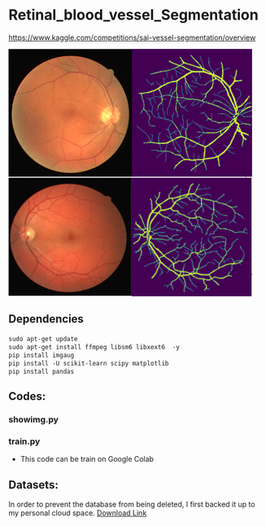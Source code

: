 # Retinal_blood_vessel_Segmentation
https://www.kaggle.com/competitions/sai-vessel-segmentation/overview

![](./readme_img/dataset_img.png)
## Dependencies
```shell
sudo apt-get update
sudo apt-get install ffmpeg libsm6 libxext6  -y
pip install imgaug
pip install -U scikit-learn scipy matplotlib
pip install pandas
```
## Codes:
### showimg.py
### train.py
* This code can be train on Google Colab
## Datasets: 
In order to prevent the database from being deleted, I first backed it up to my personal cloud space.
[Download Link](https://drive.google.com/drive/folders/1l_hZbxdLA_FtGKKI6yjV0fMYg1NkY-LX?usp=sharing)


